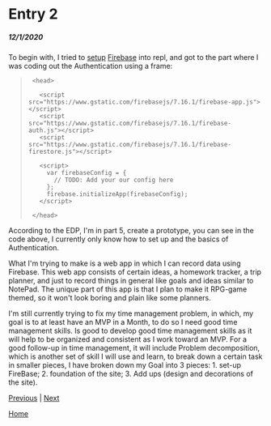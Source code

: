 # Entry 2
##### 12/1/2020

To begin with, I tried to [setup][website1] [Firebase][website2] into repl, and got to the part where I was coding out the Authentication using a frame:

>      <head>
>
>        <script src="https://www.gstatic.com/firebasejs/7.16.1/firebase-app.js"></script>
>        <script src="https://www.gstatic.com/firebasejs/7.16.1/firebase-auth.js"></script>
>        <script src="https://www.gstatic.com/firebasejs/7.16.1/firebase-firestore.js"></script>
>
>        <script>
>          var firebaseConfig = {
>            // TODO: Add your our config here
>          };
>          firebase.initializeApp(firebaseConfig);
>        </script>
>
>      </head>


According to the EDP, I'm in part 5, create a prototype, you can see in the code above, I currently only know how to set up and the basics of Authentication.

What I'm trying to make is a web app in which I can record data using Firebase.
This web app consists of certain ideas, a homework tracker, a trip planner, and just to record things in general like goals and ideas similar to NotePad.
The unique part of this app is that I plan to make it RPG-game themed, so it won't look boring and plain like some planners.

I'm still currently trying to fix my time management problem, in which, my goal is to at least have an MVP in a Month, to do so I need good time management skills.
Is good to develop good time management skills as it will help to be organized and consistent as I work toward an MVP.
For a good follow-up in time management, it will include Problem decomposition, which is another set of skill I will use and learn, to break down a certain task in smaller pieces, I have broken down my Goal into 3 pieces: 1. set-up FireBase; 2. foundation of the site; 3. Add ups (design and decorations of the site).

[website1]: https://fireship.io/lessons/firebase-quickstart/
[website2]: https://console.firebase.google.com/u/0/
[Previous](entry01.md) | [Next](entry03.md)

[Home](../README.md)
